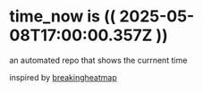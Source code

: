 # time_now is (( 2025-05-08T17:00:00.357Z ))

an automated repo that shows the currnent time

inspired by [breakingheatmap](https://github.com/breakingheatmap/breakingheatmap)